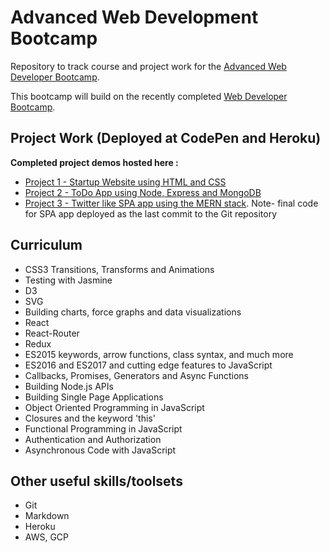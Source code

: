 # Advanced Web Development Bootcamp

Repository to track course and project work for the [Advanced Web Developer Bootcamp](https://www.udemy.com/the-advanced-web-developer-bootcamp/).

This bootcamp will build on the recently completed [Web Developer Bootcamp](https://www.udemy.com/the-web-developer-bootcamp/).

## Project Work (Deployed at CodePen and Heroku)

**Completed project demos hosted here :**

- [Project 1 - Startup Website using HTML and CSS](https://codepen.io/blackbaba/pen/YzKEorp)
- [Project 2 - ToDo App using Node, Express and MongoDB](https://damp-fortress-85212.herokuapp.com/)
- [Project 3 - Twitter like SPA app using the MERN stack](https://warbler-frontend-bb.herokuapp.com/). Note- final code for SPA app deployed as the last commit to the Git repository

## Curriculum

- CSS3 Transitions, Transforms and Animations
- Testing with Jasmine
- D3
- SVG
- Building charts, force graphs and data visualizations
- React
- React-Router
- Redux
- ES2015 keywords, arrow functions, class syntax, and much more
- ES2016 and ES2017 and cutting edge features to JavaScript
- Callbacks, Promises, Generators and Async Functions
- Building Node.js APIs
- Building Single Page Applications
- Object Oriented Programming in JavaScript
- Closures and the keyword 'this'
- Functional Programming in JavaScript
- Authentication and Authorization
- Asynchronous Code with JavaScript

## Other useful skills/toolsets

- Git
- Markdown
- Heroku
- AWS, GCP
